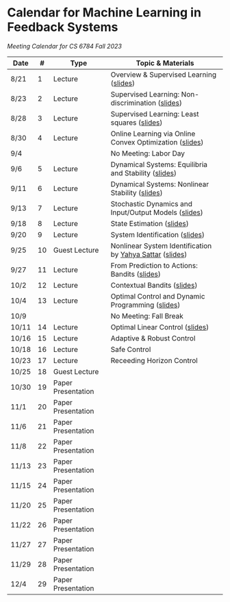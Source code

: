 # Calendar for Machine Learning in Feedback Systems
*Meeting Calendar for CS 6784 Fall 2023*

| Date | # | Type | Topic & Materials |
| --- | --- | --- | --- |
| 8/21 | 1 | Lecture | Overview & Supervised Learning ([slides](https://slides.com/sarahdean-2/01-overview-ml-in-feedback-sys-f23?token=KZeBAXzM)) |
| 8/23 | 2 | Lecture | Supervised Learning: Non-discrimination ([slides](https://slides.com/sarahdean-2/02-supervised-learning-ml-in-feedback-sys-f23?token=6gRisfM5)) |
| 8/28 | 3 | Lecture | Supervised Learning: Least squares ([slides](https://slides.com/sarahdean-2/03-supervised-learning-ml-in-feedback-sys-f23?token=2w_UDO-5)) |
| 8/30 | 4 | Lecture | Online Learning via Online Convex Optimization ([slides](https://slides.com/sarahdean-2/04-online-learning-ml-in-feedback-sys-f23?token=KiDmLN4_)) |
| 9/4 | | | No Meeting: Labor Day |
| 9/6 | 5 |  Lecture | Dynamical Systems: Equilibria and Stability ([slides](https://slides.com/sarahdean-2/05-dynamical-systems-ml-in-feedback-sys-f23?token=tTfB-j-2)) |
| 9/11 | 6 |  Lecture | Dynamical Systems: Nonlinear Stability ([slides](https://slides.com/sarahdean-2/06-dynamical-systems-ml-in-feedback-sys-f23?token=wkbfpqV5)) |
| 9/13 | 7 |  Lecture | Stochastic Dynamics and Input/Output Models ([slides](https://slides.com/sarahdean-2/07-dynamical-systems-ml-in-feedback-sys-f23?token=TIxlckf9)) |
| 9/18 | 8 |  Lecture | State Estimation ([slides](https://slides.com/sarahdean-2/08-state-estimation-ml-in-feedback-sys-f23?token=Oohri6Hm)) | 
| 9/20 | 9 |  Lecture | System Identification ([slides](https://slides.com/sarahdean-2/09-sys-id-ml-in-feedback-sys-f23?token=ZTiqIrGP)) |
| 9/25 | 10 | Guest Lecture | Nonlinear System Identification by [Yahya Sattar](https://yahya-sattar.github.io/) ([slides](https://github.com/ml-feedback-sys/materials-f23/blob/main/notebooks/ML_Feedback_Lec10.pdf)) |
| 9/27 | 11 | Lecture | From Prediction to Actions: Bandits ([slides](https://slides.com/sarahdean-2/11-bandits-ml-in-feedback-sys-f23?token=hEjgubdB)) |
| 10/2 | 12 | Lecture | Contextual Bandits ([slides](https://slides.com/sarahdean-2/12-bandits-ml-in-feedback-sys-f23?token=x5xhFh17)) | 
| 10/4 | 13 | Lecture | Optimal Control and Dynamic Programming ([slides](https://slides.com/sarahdean-2/13-optimal-control-ml-in-feedback-sys-f23?token=NDoptegF)) |
| 10/9 | | | No Meeting: Fall Break |
| 10/11 | 14 | Lecture | Optimal Linear Control ([slides](https://slides.com/sarahdean-2/14-optimal-control-ml-in-feedback-sys-f23?token=KZdEfxix)) |
| 10/16 | 15 | Lecture | Adaptive & Robust Control |
| 10/18 | 16 | Lecture | Safe Control |
| 10/23 | 17 | Lecture | Receeding Horizon Control |
| 10/25 | 18 | Guest Lecture | |
| 10/30 | 19 | Paper Presentation |
| 11/1 | 20 | Paper Presentation |
| 11/6 | 21 | Paper Presentation |
| 11/8 | 22 | Paper Presentation |
| 11/13 | 23 | Paper Presentation |
| 11/15 | 24 | Paper Presentation |
| 11/20 | 25 | Paper Presentation |
| 11/22 | 26 | Paper Presentation |
| 11/27 | 27 | Paper Presentation |
| 11/29 | 28 | Paper Presentation |
| 12/4 | 29 | Paper Presentation |
